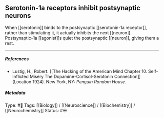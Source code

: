 ## Serotonin-1a receptors inhibit postsynaptic neurons # 

When [[serotonin]] binds to the postsynaptic [[serotonin-1a receptor]], rather than stimulating it, it actually inhibits the next [[neuron]]. Postsynaptic-1a [[agonist]]s quiet the postsynaptic [[neuron]], giving them a rest. 

___

##### References

- Lustig, H., Robert. [[The Hacking of the American Mind Chapter 10. Self-Inflicted Misery The Dopamine-Cortisol-Serotonin Connection]] (Location 1924). New York, NY: _Penguin Random House_.

##### Metadata

Type: #🔴 
Tags: [[Biology]] / [[Neuroscience]] / [[Biochemistry]] / [[Neurochemistry]] 
Status: #☀️ 
